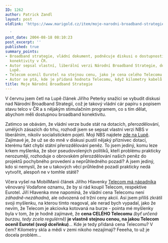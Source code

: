 ```yaml
---
ID: 1262
author: Patrick Zandl
layout: post
oldlink: 'https://www.marigold.cz/item/moje-narodni-broadband-strategie

  '
post_date: 2004-08-18 08:10:23
post_excerpt: ''
published: true
summary_points:
- Broadband strategie, vládní dokument, podněcuje diskusi o dostupnosti broadband
  konektivity v ČR.
- Autor sepsal vlastní, liberální verzi Národní Broadband Strategie, dostupnou na
  Lupě.
- Telecom ocenil Eurotel na stejnou cenu, jako je cena celého Telecomu na burze.
- Autor se ptá, kde je přidaná hodnota Telecomu, když kilometry kabelů nikoho nezajímají.
title: Moje Národní Broadband Strategie
---
```


<p>
V červnu jsem četl na Lupě článek Jiřího Peterky snažící se vybudit diskusi nad Národní Broadband Strategií, což je takový vládní cár papíru s popisem stavu telco v ČR a s nějakým stimulačním programem, co s tím dělat, abychom měli dostupnou broadband konektivitu. </p>
<p>
Zatímco se obávám, že vládní verze bude stát na dotacích, přerozdělování, umělých zásazích do trhu, rozhodl jsem se sepsat vlastní verzi NBS v liberálním, nikoliv socialistickém pojetí. Moji NBS najdete <a href="http://www.lupa.cz/clanek.php3?show=3570">zde na Lupě</a>. Zajímavé je, že už se do mně v diskusi pustil nějaký příznivec dotací, kterému fakt chybí státní přerozdělování peněz. To jsem jediný, komu leze krkem myšlenka, že sbor pseudovolených politiků, kteří problému prakticky nerozumějí, rozhoduje o obrovském přerozdělování našich peněz do projektů pochybného provedení a neprůhledného pozadí? A jsem jediný, kdo si nemyslí, že se u takových věcí průhledné pozadí prakticky nedá vytvořit, alespoň ne v tomhle státě? </p>
<p>
Včera vyšel na MobilManii článek Jiřího Hlavenky <a href="http://www.mobilmania.cz/Operatori/AR.asp?ARI=107937">Telecom má nápadníka</a> věnovaný Vodafone oznamu, že by si rád koupil Telecom, respektive Eurotel. Jiří Hlavenka mne napomíná, že vládní cena Telecomu není <em>záhadně-nezáhadná</em>, ale odvozená od tržní ceny akcií. Asi jsem příliš zkrátil svoji myšlenku, na kterou tímto reagoval, ale nerad bych vypadal, jako že nevím, že Telecom je akciovka kotovaná na burze - pointa mé myšlenky byla v tom, že je hodně zajímavé, že <strong>cena CELÉHO Telecomu</strong> <em>(byť určená burzou, tedy zcela regulérně)</em> <strong>je vlastně stejnou cenou, na jakou Telecom ocenil Eurotel (svoji dceřinku)</strong>... Kde je tedy přidaná cena Telecomu? V čem? Kilometry skla a mědi v zemi nikoho nezajímají? Feeeha, to už je docela problém...</p>